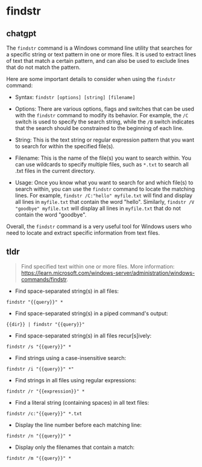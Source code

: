 # findstr 
## chatgpt 
The `findstr` command is a Windows command line utility that searches for a specific string or text pattern in one or more files. It is used to extract lines of text that match a certain pattern, and can also be used to exclude lines that do not match the pattern.

Here are some important details to consider when using the `findstr` command:

- Syntax: `findstr [options] [string] [filename]`

- Options: There are various options, flags and switches that can be used with the `findstr` command to modify its behavior. For example, the `/C` switch is used to specify the search string, while the `/B` switch indicates that the search should be constrained to the beginning of each line.

- String: This is the text string or regular expression pattern that you want to search for within the specified file(s).

- Filename: This is the name of the file(s) you want to search within. You can use wildcards to specify multiple files, such as `*.txt` to search all .txt files in the current directory.

- Usage: Once you know what you want to search for and which file(s) to search within, you can use the `findstr` command to locate the matching lines. For example, `findstr /C:"hello" myfile.txt` will find and display all lines in `myfile.txt` that contain the word "hello". Similarly, `findstr /V "goodbye" myfile.txt` will display all lines in `myfile.txt` that do not contain the word "goodbye".

Overall, the `findstr` command is a very useful tool for Windows users who need to locate and extract specific information from text files. 

## tldr 
 
> Find specified text within one or more files.
> More information: <https://learn.microsoft.com/windows-server/administration/windows-commands/findstr>.

- Find space-separated string(s) in all files:

`findstr "{{query}}" *`

- Find space-separated string(s) in a piped command's output:

`{{dir}} | findstr "{{query}}"`

- Find space-separated string(s) in all files recur[s]ively:

`findstr /s "{{query}}" *`

- Find strings using a case-insensitive search:

`findstr /i "{{query}}" *"`

- Find strings in all files using regular expressions:

`findstr /r "{{expression}}" *`

- Find a literal string (containing spaces) in all text files:

`findstr /c:"{{query}}" *.txt`

- Display the line number before each matching line:

`findstr /n "{{query}}" *`

- Display only the filenames that contain a match:

`findstr /m "{{query}}" *`

